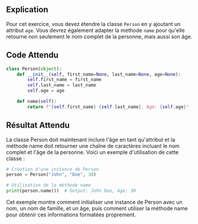## Explication

Pour cet exercice, vous devez étendre la classe `Person` en y ajoutant un attribut `age`. Vous devrez également adapter la méthode `name` pour qu'elle retourne non seulement le nom complet de la personne, mais aussi son âge.

## Code Attendu

```python
class Person(object):
    def __init__(self, first_name=None, last_name=None, age=None):
        self.first_name = first_name
        self.last_name = last_name
        self.age = age

    def name(self):
        return f"{self.first_name} {self.last_name}, Age: {self.age}"
```

## Résultat Attendu

La classe Person doit maintenant inclure l'âge en tant qu'attribut et la méthode name doit retourner une chaîne de caractères incluant le nom complet et l'âge de la personne. Voici un exemple d'utilisation de cette classe :

```python
# Création d'une instance de Person
person = Person("John", "Doe", 30)

# Utilisation de la méthode name
print(person.name())  # Output: John Doe, Age: 30
```

Cet exemple montre comment initialiser une instance de Person avec un nom, un nom de famille, et un âge, puis comment utiliser la méthode name pour obtenir ces informations formatées proprement.